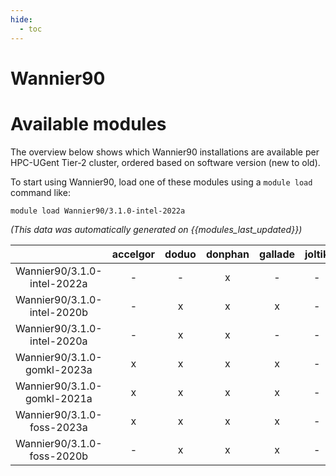 ```yaml
---
hide:
  - toc
---
```


Wannier90
=========

# Available modules


The overview below shows which Wannier90 installations are available per HPC-UGent Tier-2 cluster, ordered based on software version (new to old).

To start using Wannier90, load one of these modules using a `module load` command like:

```shell
module load Wannier90/3.1.0-intel-2022a
```

*(This data was automatically generated on {{modules_last_updated}})*  

| |accelgor|doduo|donphan|gallade|joltik|shinx|skitty|
| :---: | :---: | :---: | :---: | :---: | :---: | :---: | :---: |
|Wannier90/3.1.0-intel-2022a|-|-|x|-|-|-|-|
|Wannier90/3.1.0-intel-2020b|-|x|x|x|-|-|-|
|Wannier90/3.1.0-intel-2020a|-|x|x|-|-|-|-|
|Wannier90/3.1.0-gomkl-2023a|x|x|x|x|-|x|x|
|Wannier90/3.1.0-gomkl-2021a|x|x|x|x|-|-|-|
|Wannier90/3.1.0-foss-2023a|x|x|x|x|-|x|x|
|Wannier90/3.1.0-foss-2020b|-|x|x|x|-|-|-|
